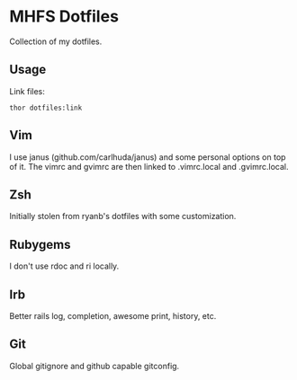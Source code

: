 MHFS Dotfiles
=============

Collection of my dotfiles.


Usage
-----

Link files:

    thor dotfiles:link

Vim
---

I use janus (github.com/carlhuda/janus) and some personal options on
top of it. The vimrc and gvimrc are then linked to .vimrc.local and
.gvimrc.local.

Zsh
---

Initially stolen from ryanb's dotfiles with some customization.

Rubygems
--------

I don't use rdoc and ri locally.

Irb
---

Better rails log, completion, awesome print, history, etc.


Git
---

Global gitignore and github capable gitconfig.

